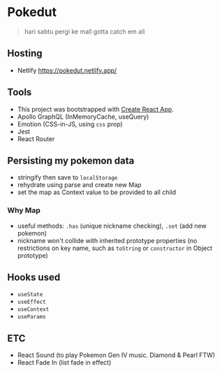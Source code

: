 # Pokedut
> hari sabtu pergi ke mall
> gotta catch em all

## Hosting
- Netlify https://pokedut.netlify.app/

## Tools
- This project was bootstrapped with [Create React App](https://github.com/facebook/create-react-app).
- Apollo GraphQL (InMemoryCache, useQuery)
- Emotion (CSS-in-JS, using `css` prop)
- Jest
- React Router

## Persisting my pokemon data
- stringify then save to `localStorage`
- rehydrate using parse and create new Map
- set the map as Context value to be provided to all child
### Why Map
- useful methods: `.has` (unique nickname checking), `.set` (add new pokemon)
- nickname won't collide with inherited prototype properties (no restrictions on key name, such as `toString` or `constructor` in Object prototype)

## Hooks used
- `useState`
- `useEffect`
- `useContext`
- `useParams`

## ETC
- React Sound (to play Pokemon Gen IV music. Diamond & Pearl FTW)
- React Fade In (list fade in effect) 
 
